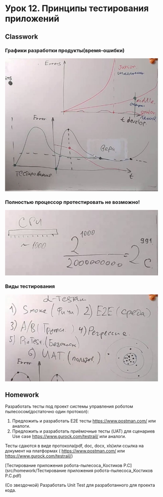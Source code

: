 # Урок 12. Принципы тестирования приложений
## Classwork
### Графики разработки продукты(время-ошибки)

![1](src/classwork/1.JPG)

### Полностью процессор протестировать не возможно!

![2](src/classwork/2.JPG)

### Виды тестирования

![3](src/classwork/3.JPG)

## Homework
Разработать тесты под проект системы управления роботом пылесосом(достаточно один протокол):
1) Предложить и разработать E2E тесты https://www.postman.com/ или аналоги.
2) Предложить и разработать приёмочные тесты (UAT) для сценариев Use case https://www.gurock.com/testrail/ или аналоги.

Тесты сдаются в виде протокола(pdf, doc, docx, xls)или ссылка на документ на платформах ( https://www.postman.com/ или 
https://www.gurock.com/testrail/)

[Тестирование приложения робота-пылесоса_Костиков Р.С](src/homework/Тестирование приложения робота-пылесоса_Костиков Р.С.pdf)

(Со звездочкой) Разработать Unit Test для разработанного для проекта кода.